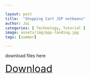 ```yaml
---

layout: post
title:  "Shopping Cart JSP netbeans"
author: Jai
categories: [ Technology, Tutorial ]
image: assets/img/ppp-landing.jpg
tags: [summer]

---
```







download files here





<a href="http://www.mediafire.com/file/frj1s3mt7jmdsm3/WebApplication3.zip/file"><font size="6">Download</font></a>








